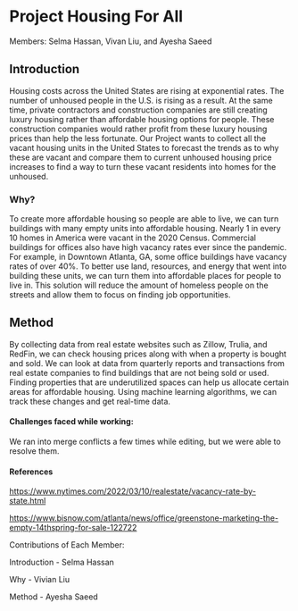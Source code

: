# Project Housing For All
Members: Selma Hassan, Vivan Liu, and Ayesha Saeed
## Introduction

Housing costs across the United States are rising at exponential rates. The number of unhoused people in the U.S. is rising as a result. At the same time, private contractors and construction companies are still creating luxury housing rather than affordable housing options for people. These construction companies would rather profit from these luxury housing prices than help the less fortunate. Our Project wants to collect all the vacant housing units in the United States to forecast the trends as to why these are vacant and compare them to current unhoused housing price increases to find a way to turn these vacant residents into homes for the unhoused.

### Why?
To create more affordable housing so people are able to live, we can turn buildings with many empty units into affordable housing. Nearly 1 in every 10 homes in America were vacant in the 2020 Census. Commercial buildings for offices also have high vacancy rates ever since the pandemic. For example, in Downtown Atlanta, GA, some office buildings have vacancy rates of over 40%. To better use land, resources, and energy that went into building these units, we can turn them into affordable places for people to live in. This solution will reduce the amount of homeless people on the streets and allow them to focus on finding job opportunities. 

## Method
By collecting data from real estate websites such as Zillow, Trulia, and RedFin, we can check housing prices along with when a property is bought and sold. We can look at data from quarterly reports and transactions from real estate companies to find buildings that are not being sold or used. Finding properties that are underutilized spaces can help us allocate certain areas for affordable housing. Using machine learning algorithms, we can track these changes and get real-time data.


#### Challenges faced while working:
We ran into merge conflicts a few times while editing, but we were able to resolve them.


#### References
https://www.nytimes.com/2022/03/10/realestate/vacancy-rate-by-state.html        

https://www.bisnow.com/atlanta/news/office/greenstone-marketing-the-empty-14thspring-for-sale-122722 

Contributions of Each Member:

Introduction - Selma Hassan

Why - Vivian Liu

Method - Ayesha Saeed
